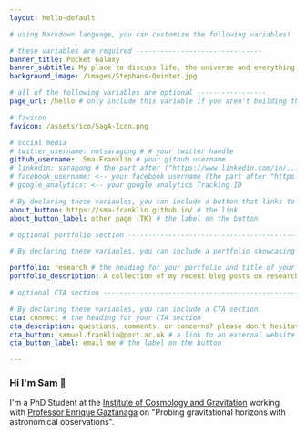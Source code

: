```yaml
---
layout: hello-default

# using Markdown language, you can customize the following variables!

# these variables are required -------------------------------
banner_title: Pocket Galaxy
banner_subtitle: My place to discuss life, the universe and everything
background_image: /images/Stephans-Quintet.jpg

# all of the following variables are optional -----------------
page_url: /hello # only include this variable if you aren't building the page to your primary domain 

# favicon
favicon: /assets/ico/SagA-Icon.png

# social media
# twitter_username: notsaragong # # your twitter handle
github_username:  Sma-Franklin # your github username
# linkedin: saragong # the part after ("https://www.linkedin.com/in/...")
# facebook_username: <-- your facebook username (the part after "https://www.facebook.com/...")
# google_analytics: <-- your google analytics Tracking ID

# By declaring these variables, you can include a button that links to an external website or to media.
about_button: https://sma-franklin.github.io/ # the link
about_button_label: other page (TK) # the label on the button

# optional portfolio section ------------------------------------------

# By declaring these variables, you can include a portfolio showcasing your work and organize your portfolio's items into a custom layout, all without adding any CSS. In addition, you must 1) create an HTML file in the_includes folder for each project with the text you'd like to display, and 2) create a YAML file in the _data folder describing the order in which each project should be shown and categorized. See `/includes/example.html` and `/_data/work.yml` for examples.

portfolio: research # the heading for your portfolio and title of your YAML file
portfolio_description: A collection of my recent blog posts on research I'm interested in. # a description to be desplayed below the heading and above the content

# optional CTA section --------------------------------------------------

# By declaring these variables, you can include a CTA section.
cta: connect # the heading for your CTA section
cta_description: questions, comments, or concerns? please don't hesitate to reach out. # a description to be desplayed below the heading and above the content
cta_button: samuel.franklin@port.ac.uk # a link to an external website or to media
cta_button_label: email me # the label on the button

---			
```

[//]: # (write a bit about yourself here)

### Hi I'm **Sam** 👋
  
I'm a PhD Student at the [Institute of Cosmology and Gravitation](https://researchportal.port.ac.uk/en/organisations/institute-of-cosmology-gravitation) working with [Professor Enrique Gaztanaga](https://www.port.ac.uk/about-us/structure-and-governance/our-people/our-staff/enrique-gaztanaga) on "Probing gravitational horizons with astronomical observations".
